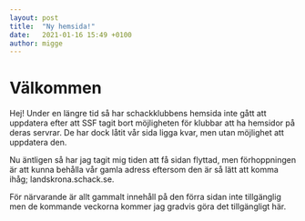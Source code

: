 ```yaml
---
layout: post
title:  "Ny hemsida!"
date:   2021-01-16 15:49 +0100
author: migge
---
```


# Välkommen

Hej! Under en längre tid så har schackklubbens hemsida inte gått att
uppdatera efter att SSF tagit bort möjligheten för klubbar att ha
hemsidor på deras servrar. De har dock låtit vår sida ligga kvar, men
utan möjlighet att uppdatera den.

Nu äntligen så har jag tagit mig tiden att få sidan flyttad, men
förhoppningen är att kunna behålla vår gamla adress eftersom den är så
lätt att komma ihåg; landskrona.schack.se.

För närvarande är allt gammalt innehåll på den förra sidan inte
tillgänglig men de kommande veckorna kommer jag gradvis göra det
tillgängligt här.
